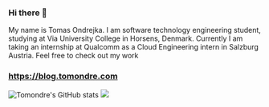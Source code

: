 ### Hi there 👋
My name is Tomas Ondrejka. I am software technology engineering student, studying at Via University College in Horsens, Denmark. Currently I am taking an internship at Qualcomm as a Cloud Engineering intern in Salzburg Austria. Feel free to check out my work

### https://blog.tomondre.com



![Tomondre's GitHub stats](https://github-readme-stats.vercel.app/api?username=tomondre&show_icons=true&theme=merko)
![](https://visitor-badge.glitch.me/badge?page_id=tomondre.tomondre)

<!--
**tomondre/tomondre** is a ✨ _special_ ✨ repository because its `README.md` (this file) appears on your GitHub profile.

Here are some ideas to get you started:

- 🔭 I’m currently working on ...
- 🌱 I’m currently learning ...
- 👯 I’m looking to collaborate on ...
- 🤔 I’m looking for help with ...
- 💬 Ask me about ...
- 📫 How to reach me: ...
- 😄 Pronouns: ...
- ⚡ Fun fact: ...
-->
